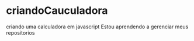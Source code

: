 # criandoCauculadora
 criando uma calculadora em javascript
Estou aprendendo a gerenciar meus repositorios
